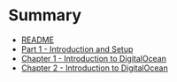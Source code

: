 # Summary

* [README](README.md)
* [Part 1 - Introduction and Setup](intro/README.md)
* [Chapter 1 - Introduction to DigitalOcean](intro/chapter1.md)
* [Chapter 2 - Introduction to DigitalOcean](intro/chapter2.md)

